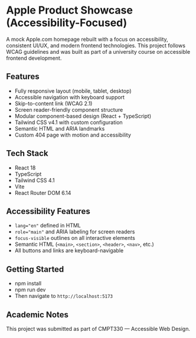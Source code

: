 # Apple Product Showcase (Accessibility-Focused)

A mock Apple.com homepage rebuilt with a focus on accessibility, consistent UI/UX, and modern frontend technologies. This project follows WCAG guidelines and was built as part of a university course on accessible frontend development.

## Features

- Fully responsive layout (mobile, tablet, desktop)
- Accessible navigation with keyboard support
- Skip-to-content link (WCAG 2.1)
- Screen reader-friendly component structure
- Modular component-based design (React + TypeScript)
- Tailwind CSS v4.1 with custom configuration
- Semantic HTML and ARIA landmarks
- Custom 404 page with motion and accessibility

## Tech Stack

- React 18
- TypeScript
- Tailwind CSS 4.1
- Vite
- React Router DOM 6.14

## Accessibility Features

- `lang="en"` defined in HTML
- `role="main"` and ARIA labeling for screen readers
- `focus-visible` outlines on all interactive elements
- Semantic HTML (`<main>`, `<section>`, `<header>`, `<nav>`, etc.)
- All buttons and links are keyboard-navigable

## Getting Started
- npm install
- npm run dev
- Then navigate to `http://localhost:5173`

## Academic Notes

This project was submitted as part of CMPT330 — Accessible Web Design.  
